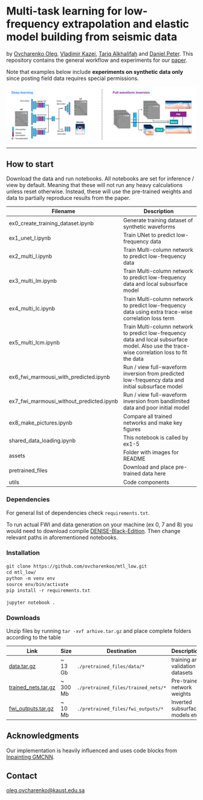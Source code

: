 # Multi-task learning for low-frequency extrapolation and elastic model building from seismic data


by [Ovcharenko Oleg](https://ovcharenkoo.com/), [Vladimir Kazei](https://vkazei.com/), [Tariq Alkhalifah](https://sites.google.com/a/kaust.edu.sa/tariq/home) and [Daniel Peter](https://github.com/danielpeter). This repository contains the general workflow and experiments for our [paper](https://google.com/).


Note that examples below include **experiments on synthetic data only** since posting field data requires special permissions.

![workflow](./assets/arch.png)

----
## How to start
Download the data and run notebooks. All notebooks are set for inference / view by default. Meaning that these will not run any heavy calculations unless reset otherwise. Instead, these will use the pre-trained weights and data to partially reproduce results from the paper.


| Filename | Description |
| -------- | ---- |
| ex0_create_training_dataset.ipynb | Generate training dataset of synthetic waveforms | 
| ex1_unet_l.ipynb | Train UNet to predict low-frequency data | 
| ex2_multi_l.ipynb | Train Multi-column network to predict low-frequency data |
| ex3_multi_lm.ipynb  | Train Multi-column network to predict low-frequency data and local subsurface model|
| ex4_multi_lc.ipynb | Train Multi-column network to predict low-frequency data using extra trace-wise correlation loss term | 
| ex5_multi_lcm.ipynb | Train Multi-column network to predict low-frequency data and local subsurface model. Also use the trace-wise correlation loss to fit the data |
| ex6_fwi_marmousi_with_predicted.ipynb | Run / view full-waveform inversion from predicted low-frequency data and initial subsurface model| 
| ex7_fwi_marmousi_without_predicted.ipynb  | Run / view full-waveform inversion from bandlimited data and poor initial model |
| ex8_make_pictures.ipynb | Compare all trained networks and make key figures | 
| shared_data_loading.ipynb | This notebook is called by ex1-5|
| assets | Folder with images for README| 
| pretrained_files | Download and place pre-trained data here | 
| utils | Code components | 

### Dependencies
For general list of dependencies check `requirements.txt`.

To run actual FWI and data generation on your machine (ex 0, 7 and 8) you would need to download compile [DENISE-Black-Edition](https://github.com/daniel-koehn/DENISE-Black-Edition). Then change relevant paths in aforementioned notebooks.

### Installation
```
git clone https://github.com/ovcharenkoo/mtl_low.git
cd mtl_low/
python -m venv env
source env/bin/activate
pip install -r requirements.txt

jupyter notebook .
```

### Downloads
Unzip files by running `tar -xvf arhive.tar.gz` and place complete folders according to the table

| Link | Size | Destination | Description
| ---- | -----| ------------| ----------- |
| [data.tar.gz](https://www.dropbox.com/s/58zckalcm6wlp06/data.tar.gz?dl=1) | ~ 13 Gb | `./pretrained_files/data/*` | training and validation datasets
| [trained_nets.tar.gz](https://www.dropbox.com/s/jpnb18j62jqrs22/fwi_outputs.tar.gz?dl=1) | ~ 300 Mb| `./pretrained_files/trained_nets/*` | Pre-trained network weights
| [fwi_outputs.tar.gz]() | ~ 10 Mb | `./pretrained_files/fwi_outputs/*` | Inverted subsurface models etc.

## Acknowledgments
Our implementation is heavily influenced and uses code blocks from [Inpainting GMCNN](https://github.com/shepnerd/inpainting_gmcnn).

## Contact
oleg.ovcharenko@kaust.edu.sa
